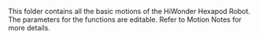 This folder contains all the basic motions of the HiWonder Hexapod Robot. The parameters for the functions are editable. Refer to Motion Notes for more details. 
